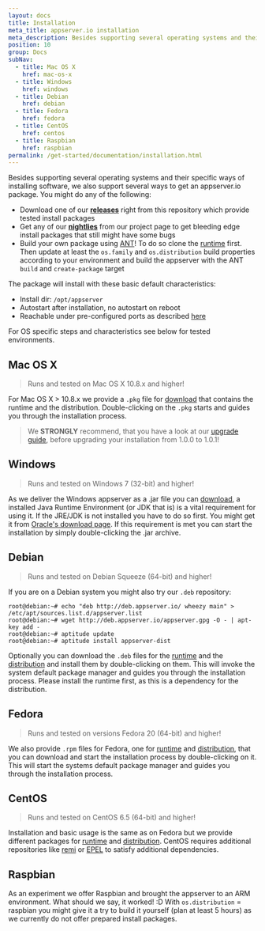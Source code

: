 ```yaml
---
layout: docs
title: Installation
meta_title: appserver.io installation
meta_description: Besides supporting several operating systems and their specific ways of installing software, we also support several ways of getting this software.
position: 10
group: Docs
subNav:
  - title: Mac OS X
    href: mac-os-x
  - title: Windows
    href: windows
  - title: Debian
    href: debian
  - title: Fedora
    href: fedora
  - title: CentOS
    href: centos
  - title: Raspbian
    href: raspbian
permalink: /get-started/documentation/installation.html
---
```


Besides supporting several operating systems and their specific ways of installing software, we
also support several ways to get an appserver.io package. You might do any of the following:

* Download one of our [**releases**](<https://github.com/appserver-io/appserver/releases>) right from this repository
  which provide tested install packages
* Get any of our [**nightlies**](<http://builds.appserver.io/>) from our project page to get bleeding edge install
  packages that still might have some bugs
* Build your own package using [ANT](<http://ant.apache.org/>)! To do so clone the
  [runtime](<https://github.com/appserver-io-php/runtime>) first. Then update at least the `os.family` and
  `os.distribution` build properties according to your environment and build the appserver with the ANT `build`
  and `create-package` target

The package will install with these basic default characteristics:

* Install dir: `/opt/appserver`
* Autostart after installation, no autostart on reboot
* Reachable under pre-configured ports as described [here](#basic-usage)

For OS specific steps and characteristics see below for tested environments.

## Mac OS X

> Runs and tested on Mac OS X 10.8.x and higher!

For Mac OS X > 10.8.x we provide a `.pkg` file for [download](https://github.com/appserver-io/appserver/releases/download/1.0.0-rc2/appserver-dist-1.0.0-rc2.33.mac.x86_64.pkg) that contains the runtime and the distribution. Double-clicking on the `.pkg` starts and guides you through the installation process.

> We **STRONGLY** recommend, that you have a look at our [upgrade guide](https://github.com/appserver-io/appserver/blob/master/UPGRADE-1.0.1.md), before upgrading your installation from 1.0.0 to 1.0.1!

## Windows

> Runs and tested on Windows 7 (32-bit) and higher!

As we deliver the Windows appserver as a .jar file you can [download](https://github.com/appserver-io/appserver/releases/download/1.0.0-rc2/appserver-dist-1.0.0-rc2.45.win.x86.jar), a installed Java Runtime Environment (or JDK
that is) is a vital requirement for using it. If the JRE/JDK is not installed you have to do so
first. You might get it from [Oracle's download page](<http://www.oracle.com/technetwork/java/javase/downloads/jre7-downloads-1880261.html>).
If this requirement is met you can start the installation by simply double-clicking the .jar archive.

## Debian

> Runs and tested on Debian Squeeze (64-bit) and higher!

If you are on a Debian system you might also try our `.deb` repository:

```
root@debian:~# echo "deb http://deb.appserver.io/ wheezy main" > /etc/apt/sources.list.d/appserver.list
root@debian:~# wget http://deb.appserver.io/appserver.gpg -O - | apt-key add -
root@debian:~# aptitude update
root@debian:~# aptitude install appserver-dist
```

Optionally you can download the `.deb` files for the [runtime](https://github.com/appserver-io/appserver/releases/download/1.0.0-rc2/appserver-runtime-1.0.0-rc1.17.linux.debian.x86_64.deb) and the [distribution](https://github.com/appserver-io/appserver/releases/download/1.0.0-rc2/appserver-dist-1.0.0-rc2.28.linux.debian.x86_64.deb) and install them by double-clicking on them. This will invoke the system default package manager and guides you through the installation process. Please install the runtime first, as this is a dependency for the distribution.

## Fedora

> Runs and tested on versions Fedora 20 (64-bit) and higher!

We  also provide `.rpm` files for Fedora, one for [runtime](https://github.com/appserver-io/appserver/releases/download/1.0.0-rc2/appserver-runtime-1.0.0-rc1.25.linux.fedora.x86_64.rpm) and [distribution](https://github.com/appserver-io/appserver/releases/download/1.0.0-rc2/appserver-dist-1.0.0-rc2.49.linux.fedora.x86_64.rpm), that you can download and start the installation process by double-clicking on it. This will start the systems default package manager and guides you through the installation process.

## CentOS

> Runs and tested on CentOS 6.5 (64-bit) and higher!

Installation and basic usage is the same as on Fedora but we provide different packages for [runtime](https://github.com/appserver-io/appserver/releases/download/1.0.0-rc2/appserver-runtime-1.0.0-rc1.27.linux.centos.x86_64.rpm) and [distribution](https://github.com/appserver-io/appserver/releases/download/1.0.0-rc2/appserver-dist-1.0.0-rc2.34.linux.centos.x86_64.rpm). CentOS requires additional repositories
like [remi](<http://rpms.famillecollet.com/>) or [EPEL](<http://fedoraproject.org/wiki/EPEL>) to
satisfy additional dependencies.

## Raspbian

As an experiment we offer Raspbian and brought the appserver to an ARM environment. What should
we say, it worked! :D With `os.distribution` = raspbian you might give it a try to build it
yourself (plan at least 5 hours) as we currently do not offer prepared install packages.
